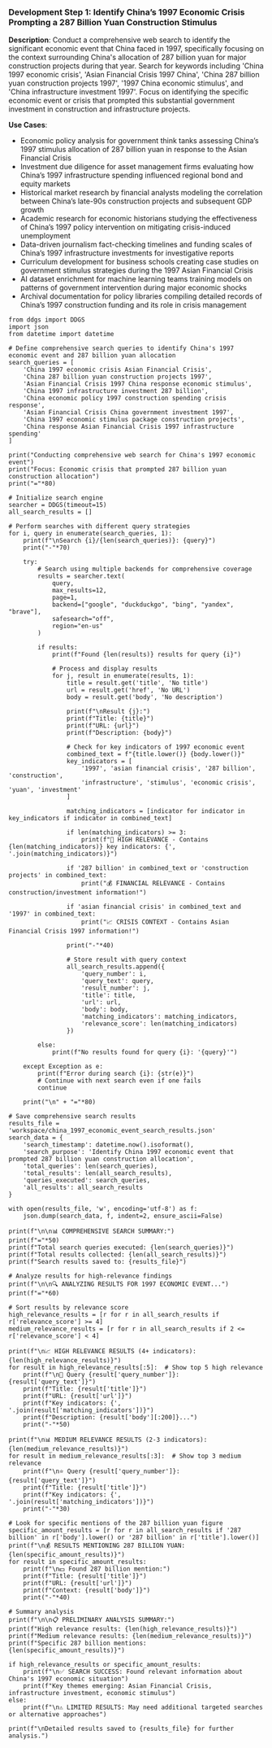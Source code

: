 ### Development Step 1: Identify China’s 1997 Economic Crisis Prompting a 287 Billion Yuan Construction Stimulus

**Description**: Conduct a comprehensive web search to identify the significant economic event that China faced in 1997, specifically focusing on the context surrounding China's allocation of 287 billion yuan for major construction projects during that year. Search for keywords including 'China 1997 economic crisis', 'Asian Financial Crisis 1997 China', 'China 287 billion yuan construction projects 1997', '1997 China economic stimulus', and 'China infrastructure investment 1997'. Focus on identifying the specific economic event or crisis that prompted this substantial government investment in construction and infrastructure projects.

**Use Cases**:
- Economic policy analysis for government think tanks assessing China’s 1997 stimulus allocation of 287 billion yuan in response to the Asian Financial Crisis
- Investment due diligence for asset management firms evaluating how China’s 1997 infrastructure spending influenced regional bond and equity markets
- Historical market research by financial analysts modeling the correlation between China’s late-90s construction projects and subsequent GDP growth
- Academic research for economic historians studying the effectiveness of China’s 1997 policy intervention on mitigating crisis-induced unemployment
- Data-driven journalism fact-checking timelines and funding scales of China’s 1997 infrastructure investments for investigative reports
- Curriculum development for business schools creating case studies on government stimulus strategies during the 1997 Asian Financial Crisis
- AI dataset enrichment for machine learning teams training models on patterns of government intervention during major economic shocks
- Archival documentation for policy libraries compiling detailed records of China’s 1997 construction funding and its role in crisis management

```
from ddgs import DDGS
import json
from datetime import datetime

# Define comprehensive search queries to identify China's 1997 economic event and 287 billion yuan allocation
search_queries = [
    'China 1997 economic crisis Asian Financial Crisis',
    'China 287 billion yuan construction projects 1997',
    'Asian Financial Crisis 1997 China response economic stimulus',
    'China 1997 infrastructure investment 287 billion',
    'China economic policy 1997 construction spending crisis response',
    'Asian Financial Crisis China government investment 1997',
    'China 1997 economic stimulus package construction projects',
    'China response Asian Financial Crisis 1997 infrastructure spending'
]

print("Conducting comprehensive web search for China's 1997 economic event")
print("Focus: Economic crisis that prompted 287 billion yuan construction allocation")
print("="*80)

# Initialize search engine
searcher = DDGS(timeout=15)
all_search_results = []

# Perform searches with different query strategies
for i, query in enumerate(search_queries, 1):
    print(f"\nSearch {i}/{len(search_queries)}: {query}")
    print("-"*70)
    
    try:
        # Search using multiple backends for comprehensive coverage
        results = searcher.text(
            query, 
            max_results=12, 
            page=1, 
            backend=["google", "duckduckgo", "bing", "yandex", "brave"],
            safesearch="off", 
            region="en-us"
        )
        
        if results:
            print(f"Found {len(results)} results for query {i}")
            
            # Process and display results
            for j, result in enumerate(results, 1):
                title = result.get('title', 'No title')
                url = result.get('href', 'No URL')
                body = result.get('body', 'No description')
                
                print(f"\nResult {j}:")
                print(f"Title: {title}")
                print(f"URL: {url}")
                print(f"Description: {body}")
                
                # Check for key indicators of 1997 economic event
                combined_text = f"{title.lower()} {body.lower()}"
                key_indicators = [
                    '1997', 'asian financial crisis', '287 billion', 'construction', 
                    'infrastructure', 'stimulus', 'economic crisis', 'yuan', 'investment'
                ]
                
                matching_indicators = [indicator for indicator in key_indicators if indicator in combined_text]
                
                if len(matching_indicators) >= 3:
                    print(f"🎯 HIGH RELEVANCE - Contains {len(matching_indicators)} key indicators: {', '.join(matching_indicators)}")
                
                if '287 billion' in combined_text or 'construction projects' in combined_text:
                    print("💰 FINANCIAL RELEVANCE - Contains construction/investment information!")
                    
                if 'asian financial crisis' in combined_text and '1997' in combined_text:
                    print("📈 CRISIS CONTEXT - Contains Asian Financial Crisis 1997 information!")
                
                print("-"*40)
                
                # Store result with query context
                all_search_results.append({
                    'query_number': i,
                    'query_text': query,
                    'result_number': j,
                    'title': title,
                    'url': url,
                    'body': body,
                    'matching_indicators': matching_indicators,
                    'relevance_score': len(matching_indicators)
                })
                
        else:
            print(f"No results found for query {i}: '{query}'")
            
    except Exception as e:
        print(f"Error during search {i}: {str(e)}")
        # Continue with next search even if one fails
        continue
    
    print("\n" + "="*80)

# Save comprehensive search results
results_file = 'workspace/china_1997_economic_event_search_results.json'
search_data = {
    'search_timestamp': datetime.now().isoformat(),
    'search_purpose': 'Identify China 1997 economic event that prompted 287 billion yuan construction allocation',
    'total_queries': len(search_queries),
    'total_results': len(all_search_results),
    'queries_executed': search_queries,
    'all_results': all_search_results
}

with open(results_file, 'w', encoding='utf-8') as f:
    json.dump(search_data, f, indent=2, ensure_ascii=False)

print(f"\n\n📊 COMPREHENSIVE SEARCH SUMMARY:")
print(f"="*50)
print(f"Total search queries executed: {len(search_queries)}")
print(f"Total results collected: {len(all_search_results)}")
print(f"Search results saved to: {results_file}")

# Analyze results for high-relevance findings
print(f"\n\n🔍 ANALYZING RESULTS FOR 1997 ECONOMIC EVENT...")
print(f"="*60)

# Sort results by relevance score
high_relevance_results = [r for r in all_search_results if r['relevance_score'] >= 4]
medium_relevance_results = [r for r in all_search_results if 2 <= r['relevance_score'] < 4]

print(f"\n📈 HIGH RELEVANCE RESULTS (4+ indicators): {len(high_relevance_results)}")
for result in high_relevance_results[:5]:  # Show top 5 high relevance
    print(f"\n🎯 Query {result['query_number']}: {result['query_text']}")
    print(f"Title: {result['title']}")
    print(f"URL: {result['url']}")
    print(f"Key indicators: {', '.join(result['matching_indicators'])}")
    print(f"Description: {result['body'][:200]}...")
    print("-"*50)

print(f"\n📊 MEDIUM RELEVANCE RESULTS (2-3 indicators): {len(medium_relevance_results)}")
for result in medium_relevance_results[:3]:  # Show top 3 medium relevance
    print(f"\n⭐ Query {result['query_number']}: {result['query_text']}")
    print(f"Title: {result['title']}")
    print(f"Key indicators: {', '.join(result['matching_indicators'])}")
    print("-"*30)

# Look for specific mentions of the 287 billion yuan figure
specific_amount_results = [r for r in all_search_results if '287 billion' in r['body'].lower() or '287 billion' in r['title'].lower()]
print(f"\n💰 RESULTS MENTIONING 287 BILLION YUAN: {len(specific_amount_results)}")
for result in specific_amount_results:
    print(f"\n💵 Found 287 billion mention:")
    print(f"Title: {result['title']}")
    print(f"URL: {result['url']}")
    print(f"Context: {result['body']}")
    print("-"*40)

# Summary analysis
print(f"\n\n📋 PRELIMINARY ANALYSIS SUMMARY:")
print(f"High relevance results: {len(high_relevance_results)}")
print(f"Medium relevance results: {len(medium_relevance_results)}")
print(f"Specific 287 billion mentions: {len(specific_amount_results)}")

if high_relevance_results or specific_amount_results:
    print(f"\n✅ SEARCH SUCCESS: Found relevant information about China's 1997 economic situation")
    print(f"Key themes emerging: Asian Financial Crisis, infrastructure investment, economic stimulus")
else:
    print(f"\n⚠️ LIMITED RESULTS: May need additional targeted searches or alternative approaches")

print(f"\nDetailed results saved to {results_file} for further analysis.")
```